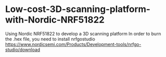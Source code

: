 # Low-cost-3D-scanning-platform-with-Nordic-NRF51822
Using Nordic NRF51822 to develop a 3D scanning platform
In order to burn the .hex file, you need to install nrfgostudio
https://www.nordicsemi.com/Products/Development-tools/nrfgo-studio/download
